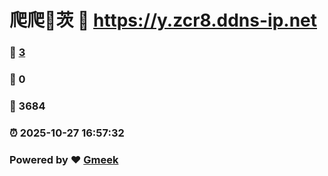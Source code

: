 # 爬爬🔭茨 :link: https://y.zcr8.ddns-ip.net 
### :page_facing_up: [3](https://y.zcr8.ddns-ip.net/tag.html) 
### :speech_balloon: 0 
### :hibiscus: 3684 
### :alarm_clock: 2025-10-27 16:57:32 
### Powered by :heart: [Gmeek](https://github.com/Meekdai/Gmeek)
